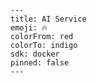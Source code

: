     ---
    title: AI Service
    emoji: 🔥
    colorFrom: red
    colorTo: indigo
    sdk: docker
    pinned: false
    ---


